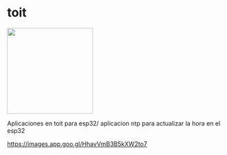 # toit

<img src='media/Elegoo-joystick.jpg/' width=200 height=200 />

Aplicaciones en toit para esp32/
aplicacion ntp para actualizar la hora en el esp32

https://images.app.goo.gl/HhavVmB3B5kXW2to7
